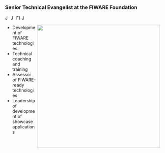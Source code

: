 ### Senior Technical Evangelist at the FIWARE Foundation

<a href="https://www.linkedin.com/in/jason-fox-8a79563/">
  <img align="left" alt="Jason's LinkedIn Profile" width="15px" src="https://cdn.jsdelivr.net/npm/simple-icons@v3/icons/linkedin.svg" />
</a>
<a href="https://github.com/jason-fox">
  <img align="left" alt="Jason's Github" width="15px" src="https://cdn.jsdelivr.net/npm/simple-icons@v3/icons/github.svg" />
</a>
<a href="https://www.youtube.com/playlist?list=PLR9elAI9JscTyBVUq0P48OMVkrbdPitB7">
  <img align="left" alt="FIWARE Wednesday Webinars YouTube" width="15px" src="https://cdn.jsdelivr.net/npm/simple-icons@3.2.0/icons/youtube.svg" />
</a>

<a href="https://stackoverflow.com/users/story/1179828">
  <img align="left" alt="Jason's Stack Overflow Profile" width="15px" src="https://cdn.jsdelivr.net/npm/simple-icons@3.2.0/icons/stackoverflow.svg" />
</a>
<br />

 [<img align="right" width="400" src="https://github-readme-stats.vercel.app/api?username=jason-fox&show_icons=true"/>](https://github.com/jason-fox/)

-  Development of FIWARE technologies
-  Technical coaching and training
-  Assessor of FIWARE-ready technologies
-  Leadership of development of showcase applications
